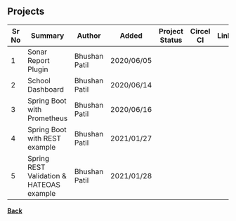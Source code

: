 ## Projects

| **Sr No** | **Summary** | **Author** | **Added** | **Project Status** | **Circel CI** | **Link** |
| ------ | ------ | ------ | ------ | ------ | ------ | ------ |
| 1 | Sonar Report Plugin | Bhushan Patil | 2020/06/05 | <span style="color: green;font-weight: bold;"><i class="fa fa-check"></i></span> | <span style="color: red;font-weight: bold;"><i class="fa fa-times"></i></span> | [<i class="fa fa-file"></i>](/sonar-plugins/index)|
| 2 | School Dashboard | Bhushan Patil | 2020/06/14 | <span style="color: green;font-weight: bold;"><i class="fa fa-check"></i></span> | <span style="color: green;font-weight: bold;"><i class="fa fa-check"></i></span> | [<i class="fa fa-file"></i>](/school-dashboard/)|
| 3 | Spring Boot with Prometheus | Bhushan Patil | 2020/06/16 | <span style="color: green;font-weight: bold;"><i class="fa fa-check"></i></span> | <span style="color: red;font-weight: bold;"><i class="fa fa-times"></i></span> | [<i class="fa fa-file"></i>](/spring-boot-with-prometheus/)|
| 4 | Spring Boot with REST example | Bhushan Patil | 2021/01/27 | <span style="color: green;font-weight: bold;"><i class="fa fa-check"></i></span> | <span style="color: red;font-weight: bold;"><i class="fa fa-times"></i></span> | [<i class="fa fa-file"></i>](/spring-boot-rest-example/)|
| 5 | Spring REST Validation & HATEOAS example | Bhushan Patil | 2021/01/28 | <span style="color: green;font-weight: bold;"><i class="fa fa-check"></i></span> | <span style="color: red;font-weight: bold;"><i class="fa fa-times"></i></span> | [<i class="fa fa-file"></i>](/spring-rest-validation-example/)|

[<i class="fa fa-arrow-left"></i> **Back**](/documentation/)
